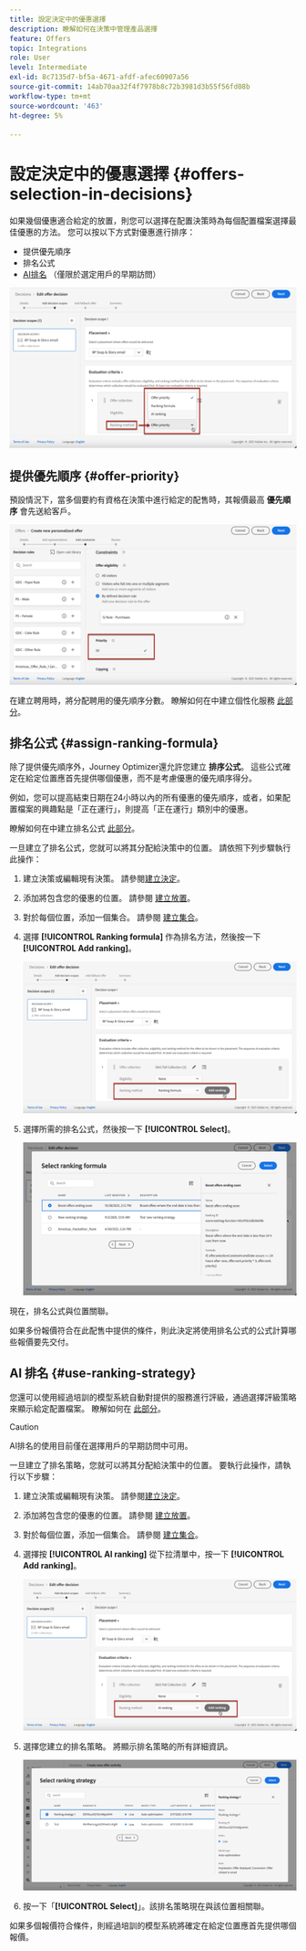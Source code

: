 ```yaml
---
title: 設定決定中的優惠選擇
description: 瞭解如何在決策中管理產品選擇
feature: Offers
topic: Integrations
role: User
level: Intermediate
exl-id: 8c7135d7-bf5a-4671-afdf-afec60907a56
source-git-commit: 14ab70aa32f4f7978b8c72b3981d3b55f56fd08b
workflow-type: tm+mt
source-wordcount: '463'
ht-degree: 5%

---
```


# 設定決定中的優惠選擇 {#offers-selection-in-decisions}

如果幾個優惠適合給定的放置，則您可以選擇在配置決策時為每個配置檔案選擇最佳優惠的方法。 您可以按以下方式對優惠進行排序：
* 提供優先順序
* 排名公式
* [AI排名](#use-ranking-strategy) （僅限於選定用戶的早期訪問）

![](../assets/offer-rank-by.png)

## 提供優先順序 {#offer-priority}

預設情況下，當多個要約有資格在決策中進行給定的配售時，其報價最高 **優先順序** 會先送給客戶。

![](../assets/offer-priority.png)

在建立聘用時，將分配聘用的優先順序分數。 瞭解如何在中建立個性化服務 [此部分](../offer-library/creating-personalized-offers.md)。

## 排名公式 {#assign-ranking-formula}

除了提供優先順序外，Journey Optimizer還允許您建立 **排序公式**。 這些公式確定在給定位置應首先提供哪個優惠，而不是考慮優惠的優先順序得分。

例如，您可以提高結束日期在24小時以內的所有優惠的優先順序，或者，如果配置檔案的興趣點是「正在運行」，則提高「正在運行」類別中的優惠。

瞭解如何在中建立排名公式 [此部分](../offer-library/create-ranking-formulas.md)。

一旦建立了排名公式，您就可以將其分配給決策中的位置。 請依照下列步驟執行此操作：

1. 建立決策或編輯現有決策。 請參閱[建立決定](../offer-activities/create-offer-activities.md)。

1. 添加將包含您的優惠的位置。 請參閱 [建立放置](../offer-library/creating-placements.md)。

1. 對於每個位置，添加一個集合。 請參閱 [建立集合](../offer-library/creating-collections.md)。

1. 選擇 **[!UICONTROL Ranking formula]** 作為排名方法，然後按一下 **[!UICONTROL Add ranking]**。

   ![](../assets/offer-activity-ranking.png)

1. 選擇所需的排名公式，然後按一下 **[!UICONTROL Select]**。

   ![](../assets/ranking-selection.png)

現在，排名公式與位置關聯。

如果多份報價符合在此配售中提供的條件，則此決定將使用排名公式的公式計算哪些報價要先交付。

## AI 排名 {#use-ranking-strategy}

<!--If you are an [Adobe Experience Platform](https://experienceleague.adobe.com/docs/experience-platform/landing/home.html){target="_blank"} user leveraging the **Offer Decisioning** application service,-->

您還可以使用經過培訓的模型系統自動對提供的服務進行評級，通過選擇評級策略來顯示給定配置檔案。 瞭解如何在 [此部分](../offer-library/create-ranking-strategies.md)。

>[!CAUTION]
>
>AI排名的使用目前僅在選擇用戶的早期訪問中可用。

一旦建立了排名策略，您就可以將其分配給決策中的位置。 要執行此操作，請執行以下步驟：

1. 建立決策或編輯現有決策。 請參閱[建立決定](../offer-activities/create-offer-activities.md)。

1. 添加將包含您的優惠的位置。 請參閱 [建立放置](../offer-library/creating-placements.md)。

1. 對於每個位置，添加一個集合。 請參閱 [建立集合](../offer-library/creating-collections.md)。

1. 選擇按 **[!UICONTROL AI ranking]** 從下拉清單中，按一下 **[!UICONTROL Add ranking]**。

   ![](../assets/ranking-selection-ai-ranking.png)

1. 選擇您建立的排名策略。 將顯示排名策略的所有詳細資訊。

   ![](../assets/ranking-selection-ai-ranking-selected.png)

1. 按一下「**[!UICONTROL Select]**」。該排名策略現在與該位置相關聯。

如果多個報價符合條件，則經過培訓的模型系統將確定在給定位置應首先提供哪個報價。

